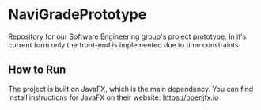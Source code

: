 # NaviGradePrototype
Repository for our Software Engineering group's project prototype. In it's current form only the front-end is implemented due to time constraints.

## How to Run
The project is built on JavaFX, which is the main dependency. You can find install instructions for JavaFX on their website: https://openjfx.io

